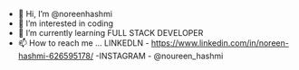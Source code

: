 - 👋 Hi, I’m @noreenhashmi
- 👀 I’m interested in coding
- 🌱 I’m currently learning FULL STACK DEVELOPER
- 📫 How to reach me ...
 LINKEDLN -  https://www.linkedin.com/in/noreen-hashmi-626595178/
-INSTAGRAM - @noureen_hashmi 
